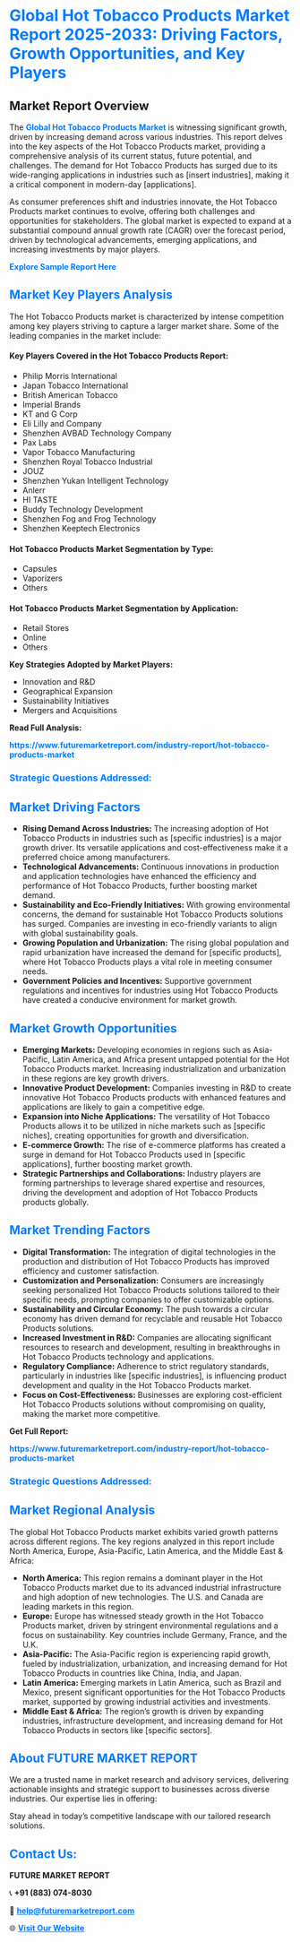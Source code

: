 <h1 style="color: #007BFF;">Global Hot Tobacco Products Market Report 2025-2033: Driving Factors, Growth Opportunities, and Key Players</h1>

<section id="overview">
<h2>Market Report Overview</h2>
<p>The <a href="https://www.futuremarketreport.com/industry-report/hot-tobacco-products-market" style="color: #007BFF; text-decoration: none;"><strong>Global Hot Tobacco Products Market</strong></a> is witnessing significant growth, driven by increasing demand across various industries. This report delves into the key aspects of the Hot Tobacco Products market, providing a comprehensive analysis of its current status, future potential, and challenges. The demand for Hot Tobacco Products has surged due to its wide-ranging applications in industries such as [insert industries], making it a critical component in modern-day [applications].</p>
<p>As consumer preferences shift and industries innovate, the Hot Tobacco Products market continues to evolve, offering both challenges and opportunities for stakeholders. The global market is expected to expand at a substantial compound annual growth rate (CAGR) over the forecast period, driven by technological advancements, emerging applications, and increasing investments by major players.</p>
</section>

<section id="overview">
<p><a href="https://www.futuremarketreport.com/request-sample/reportId=45533" style="color: #007BFF; text-decoration: none;"><strong>Explore Sample Report Here</strong></a></p>
</section>

<section id="key-players">
<h2 style="color: #007BFF;">Market Key Players Analysis</h2>
<p>The Hot Tobacco Products market is characterized by intense competition among key players striving to capture a larger market share. Some of the leading companies in the market include:</p>
<h4>Key Players Covered in the Hot Tobacco Products Report:</h4>
<ul><li>Philip Morris International</li><li>Japan Tobacco International</li><li>British American Tobacco</li><li>Imperial Brands</li><li>KT and G Corp</li><li>Eli Lilly and Company</li><li>Shenzhen AVBAD Technology Company</li><li>Pax Labs</li><li>Vapor Tobacco Manufacturing</li><li>Shenzhen Royal Tobacco Industrial</li><li>JOUZ</li><li>Shenzhen Yukan Intelligent Technology</li><li>Anlerr</li><li>HI TASTE</li><li>Buddy Technology Development</li><li>Shenzhen Fog and Frog Technology</li><li>Shenzhen Keeptech Electronics</li></ul>
<h4>Hot Tobacco Products Market Segmentation by Type:</h4>
<ul><li>Capsules</li><li>Vaporizers</li><li>Others</li></ul>

<h4>Hot Tobacco Products Market Segmentation by Application:</h4>
<ul><li>Retail Stores</li><li>Online</li><li>Others</li></ul>
<p><strong>Key Strategies Adopted by Market Players:</strong></p>
<ul>
<li>Innovation and R&D</li>
<li>Geographical Expansion</li>
<li>Sustainability Initiatives</li>
<li>Mergers and Acquisitions</li>
</ul>
</section>

<section>
<p><strong>Read Full Analysis: </strong></p><a href="https://www.futuremarketreport.com/industry-report/hot-tobacco-products-market" style="color: #007BFF; text-decoration: none;"><strong>https://www.futuremarketreport.com/industry-report/hot-tobacco-products-market</strong></a>
<h3 style="color: #007BFF;">Strategic Questions Addressed:</h3>
</section>

<section id="driving-factors">
<h2 style="color: #007BFF;">Market Driving Factors</h2>
<ul>
<li><strong>Rising Demand Across Industries:</strong> The increasing adoption of Hot Tobacco Products in industries such as [specific industries] is a major growth driver. Its versatile applications and cost-effectiveness make it a preferred choice among manufacturers.</li>
<li><strong>Technological Advancements:</strong> Continuous innovations in production and application technologies have enhanced the efficiency and performance of Hot Tobacco Products, further boosting market demand.</li>
<li><strong>Sustainability and Eco-Friendly Initiatives:</strong> With growing environmental concerns, the demand for sustainable Hot Tobacco Products solutions has surged. Companies are investing in eco-friendly variants to align with global sustainability goals.</li>
<li><strong>Growing Population and Urbanization:</strong> The rising global population and rapid urbanization have increased the demand for [specific products], where Hot Tobacco Products plays a vital role in meeting consumer needs.</li>
<li><strong>Government Policies and Incentives:</strong> Supportive government regulations and incentives for industries using Hot Tobacco Products have created a conducive environment for market growth.</li>
</ul>
</section>

<section id="growth-opportunities">
<h2 style="color: #007BFF;">Market Growth Opportunities</h2>
<ul>
<li><strong>Emerging Markets:</strong> Developing economies in regions such as Asia-Pacific, Latin America, and Africa present untapped potential for the Hot Tobacco Products market. Increasing industrialization and urbanization in these regions are key growth drivers.</li>
<li><strong>Innovative Product Development:</strong> Companies investing in R&D to create innovative Hot Tobacco Products products with enhanced features and applications are likely to gain a competitive edge.</li>
<li><strong>Expansion into Niche Applications:</strong> The versatility of Hot Tobacco Products allows it to be utilized in niche markets such as [specific niches], creating opportunities for growth and diversification.</li>
<li><strong>E-commerce Growth:</strong> The rise of e-commerce platforms has created a surge in demand for Hot Tobacco Products used in [specific applications], further boosting market growth.</li>
<li><strong>Strategic Partnerships and Collaborations:</strong> Industry players are forming partnerships to leverage shared expertise and resources, driving the development and adoption of Hot Tobacco Products products globally.</li>
</ul>
</section>

<section id="trending-factors">
<h2 style="color: #007BFF;">Market Trending Factors</h2>
<ul>
<li><strong>Digital Transformation:</strong> The integration of digital technologies in the production and distribution of Hot Tobacco Products has improved efficiency and customer satisfaction.</li>
<li><strong>Customization and Personalization:</strong> Consumers are increasingly seeking personalized Hot Tobacco Products solutions tailored to their specific needs, prompting companies to offer customizable options.</li>
<li><strong>Sustainability and Circular Economy:</strong> The push towards a circular economy has driven demand for recyclable and reusable Hot Tobacco Products solutions.</li>
<li><strong>Increased Investment in R&D:</strong> Companies are allocating significant resources to research and development, resulting in breakthroughs in Hot Tobacco Products technology and applications.</li>
<li><strong>Regulatory Compliance:</strong> Adherence to strict regulatory standards, particularly in industries like [specific industries], is influencing product development and quality in the Hot Tobacco Products market.</li>
<li><strong>Focus on Cost-Effectiveness:</strong> Businesses are exploring cost-efficient Hot Tobacco Products solutions without compromising on quality, making the market more competitive.</li>
</ul>
</section>

<section>
<p><strong>Get Full Report: </strong></p><a href="https://www.futuremarketreport.com/industry-report/hot-tobacco-products-market" style="color: #007BFF; text-decoration: none;"><strong>https://www.futuremarketreport.com/industry-report/hot-tobacco-products-market</strong></a>
<h3 style="color: #007BFF;">Strategic Questions Addressed:</h3>
</section>


<section id="regional-analysis">
<h2 style="color: #007BFF;">Market Regional Analysis</h2>
<p>The global Hot Tobacco Products market exhibits varied growth patterns across different regions. The key regions analyzed in this report include North America, Europe, Asia-Pacific, Latin America, and the Middle East & Africa:</p>
<ul>
<li><strong>North America:</strong> This region remains a dominant player in the Hot Tobacco Products market due to its advanced industrial infrastructure and high adoption of new technologies. The U.S. and Canada are leading markets in this region.</li>
<li><strong>Europe:</strong> Europe has witnessed steady growth in the Hot Tobacco Products market, driven by stringent environmental regulations and a focus on sustainability. Key countries include Germany, France, and the U.K.</li>
<li><strong>Asia-Pacific:</strong> The Asia-Pacific region is experiencing rapid growth, fueled by industrialization, urbanization, and increasing demand for Hot Tobacco Products in countries like China, India, and Japan.</li>
<li><strong>Latin America:</strong> Emerging markets in Latin America, such as Brazil and Mexico, present significant opportunities for the Hot Tobacco Products market, supported by growing industrial activities and investments.</li>
<li><strong>Middle East & Africa:</strong> The region’s growth is driven by expanding industries, infrastructure development, and increasing demand for Hot Tobacco Products in sectors like [specific sectors].</li>
</ul>
</section>

<footer>
<h2 style="color: #007BFF;">About FUTURE MARKET REPORT</h2>
<p>We are a trusted name in market research and advisory services, delivering actionable insights and strategic support to businesses across diverse industries. Our expertise lies in offering:</p>

<p>Stay ahead in today’s competitive landscape with our tailored research solutions.</p>

<h2 style="color: #007BFF;">Contact Us:</h2>
<p><strong>FUTURE MARKET REPORT</strong></p>
<p>📞 <strong>+91 (883) 074-8030</strong></p>
<p>📧 <strong><a href="mailto:help@futuremarketreport.com" style="color: #007BFF;">help@futuremarketreport.com</a></strong></p>
<p>🌐 <strong><a href="https://www.futuremarketreport.com/" style="color: #007BFF;">Visit Our Website</a></strong></p>
</footer>
